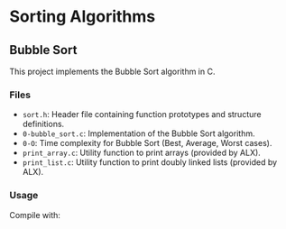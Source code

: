 # Sorting Algorithms

## Bubble Sort
This project implements the Bubble Sort algorithm in C.

### Files
- `sort.h`: Header file containing function prototypes and structure definitions.
- `0-bubble_sort.c`: Implementation of the Bubble Sort algorithm.
- `0-O`: Time complexity for Bubble Sort (Best, Average, Worst cases).
- `print_array.c`: Utility function to print arrays (provided by ALX).
- `print_list.c`: Utility function to print doubly linked lists (provided by ALX).

### Usage
Compile with:
